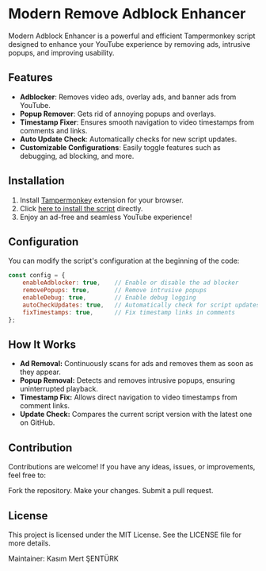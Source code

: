 # Modern Remove Adblock Enhancer

Modern Adblock Enhancer is a powerful and efficient Tampermonkey script designed to enhance your YouTube experience by removing ads, intrusive popups, and improving usability.

## Features

- **Adblocker**: Removes video ads, overlay ads, and banner ads from YouTube.
- **Popup Remover**: Gets rid of annoying popups and overlays.
- **Timestamp Fixer**: Ensures smooth navigation to video timestamps from comments and links.
- **Auto Update Check**: Automatically checks for new script updates.
- **Customizable Configurations**: Easily toggle features such as debugging, ad blocking, and more.

## Installation

1. Install [Tampermonkey](https://www.tampermonkey.net/) extension for your browser.
2. Click [here to install the script](https://github.com/mrtsntrk/Modern-Remove-Adblock-Enhancer/raw/main/ModernAdblockEnhancer.user.js) directly.
3. Enjoy an ad-free and seamless YouTube experience!

## Configuration

You can modify the script's configuration at the beginning of the code:

```javascript
const config = {
    enableAdblocker: true,    // Enable or disable the ad blocker
    removePopups: true,       // Remove intrusive popups
    enableDebug: true,        // Enable debug logging
    autoCheckUpdates: true,   // Automatically check for script updates
    fixTimestamps: true,      // Fix timestamp links in comments
};
```

## How It Works
- **Ad Removal:** Continuously scans for ads and removes them as soon as they appear.
- **Popup Removal:** Detects and removes intrusive popups, ensuring uninterrupted playback.
- **Timestamp Fix:** Allows direct navigation to video timestamps from comment links.
- **Update Check:** Compares the current script version with the latest one on GitHub.

## Contribution
Contributions are welcome! If you have any ideas, issues, or improvements, feel free to:

Fork the repository.
Make your changes.
Submit a pull request.

## License
This project is licensed under the MIT License. See the LICENSE file for more details.

Maintainer: Kasım Mert ŞENTÜRK
